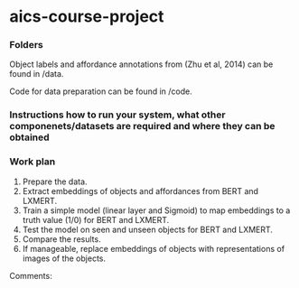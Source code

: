 # aics-course-project

### Folders

Object labels and affordance annotations from (Zhu et al, 2014) can be found in /data.

Code for data preparation can be found in /code.

### Instructions how to run your system, what other componenets/datasets are required and where they can be obtained

### Work plan

1. Prepare the data.
2. Extract embeddings of objects and affordances from BERT and LXMERT.
3. Train a simple model (linear layer and Sigmoid) to map embeddings to a truth value (1/0) for BERT and LXMERT.
4. Test the model on seen and unseen objects for BERT and LXMERT.
5. Compare the results.
6. If manageable, replace embeddings of objects with representations of images of the objects.

Comments:
